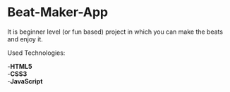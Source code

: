 # Beat-Maker-App

It is beginner level (or fun based) project in which you can make the beats and enjoy it.

Used Technologies:

-<strong>HTML5</strong></br>
-<strong>CSS3</strong></br>
-<strong>JavaScript</strong>

